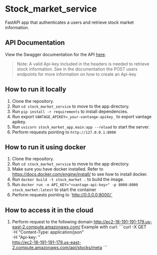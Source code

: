 # Stock_market_service
FastAPI app that authenticates a users and retrieve stock market information.

## API Documentation

View the Swagger documentation for the API [here](http://ec2-18-191-191-179.us-east-2.compute.amazonaws.com/docs).
> Note: A valid Api-key included in the headers is needed to retrieve stock information. 
> See in the documentation the POST users endpoints for more information on how to create an Api-key


## How to run it locally
1. Clone the repository.
2. Run ```cd stock_market_service``` to move to the app directory.
2. Run ```pip install -r requirements``` to install dependencies.
3. Run export ```VANTAGE_APIKEY=_your-vantange-apikey_``` to export vantage apikey.
4. Run ```uvicorn stock_market_app.main:app --reload``` to start the server.
5. Perform requests pointing to ```http://127.0.0.1:8000```


## How to run it using docker
1. Clone the repository.
2. Run ```cd stock_market_service``` to move to the app directory.
3. Make sure you have docker installed. Refer to https://docs.docker.com/engine/install/ to see how to install docker.
4. Run ```docker build -t stock_market .``` to build the image.
5. Run ```docker run -e API_KEY="<vantage-api-key>" -p 8000:8000 stock_market:latest``` to start the container
6. Perform requests pointing to ´http://0.0.0.0:8000/´

## How to access it in the cloud
1. Perform request to the following domain http://ec2-18-191-191-179.us-east-2.compute.amazonaws.com/
Example with curl: 
´´´curl -X GET \
     -H "Content-Type: application/json" \
     -H "Api-key: <your-api-key>" \
     http://ec2-18-191-191-179.us-east-2.compute.amazonaws.com/api/stocks/meta
´´´
